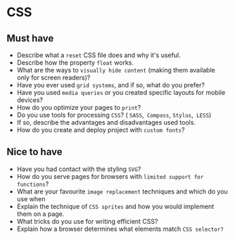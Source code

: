 CSS
===

## Must have

* Describe what a `reset` CSS file does and why it's useful.
* Describe how the property `float` works.
* What are the ways to `visually hide content` (making them available only for screen readers)?
* Have you ever used `grid systems`, and if so, what do you prefer?
* Have you used `media queries` or you created specific layouts for mobile devices?
* How do you optimize your pages to `print`?
* Do you use tools for processing `CSS`? ( `SASS`,` Compass`, `Stylus`,` LESS`)
* If so, describe the advantages and disadvantages used tools.
* How do you create and deploy project with `custom fonts`?


## Nice to have

* Have you had contact with the styling `SVG`?
* How do you serve pages for browsers with `limited support for functions`?
* What are your favourite `image replacement` techniques and which do you use when
* Explain the technique of `CSS sprites` and how you would implement them on a page.
* What tricks do you use for writing efficient CSS?
* Explain how a browser determines what elements match `CSS selector?`
